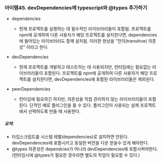 ### 아이템45. devDependencies에 typescript와 @types 추가하기

- dependencies

  - 현재 프로젝트를 실행하는 데 필수적인 라이브러리들이 포함됨.
    프로젝트를 npm에 공개하여 다른 사용자가 해당 프로젝트를 설치한다면, dependencies에 들어있는 라이브러리도 함께 설치됨.
    이러한 현상을 "전이(transitive) 의존성" 이라고 한다.

- devDependencies

  - 현재 프로젝트를 개발하고 테스트하는 데 사용되지만, 런타임에는 필요없는 라이브러리들이 포함된다.
    프로젝트를 npm에 공개하여 다른 사용자가 해당 프로젝트를 설치한다면, devDependencies에 포함된 라이브러리들은 제외된다.

- peerDependencies
  - 런타임에 필요하긴 하지만, 의존성을 직접 관리하지 않는 라이브러리들이 포함된다.
    단적인 예로 플러그인을 들 수 있다. 플러그인이 사용되는 실제 프로젝트에서 선택하도록 만들 때 사용한다.

##### 요약.

- 타입스크립트를 시스템 레벨(dependencies)로 설치하면 안된다.
  devDependencies에 포함시키고 동일한 버전을 다운 받을수 있게 해야한다.
- @types 의존성은 dependcies가 아니라 devDependencies에 포함시켜야한다.
  (런타임시에 @types가 필요한 경우라면 별도의 작업이 필요할 수 있다.)
